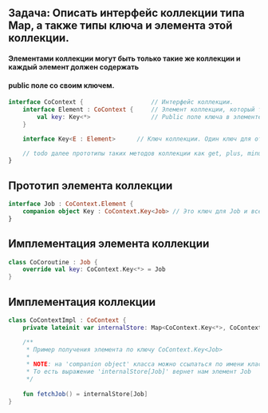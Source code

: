 ## Задача: Описать интерфейс коллекции типа Map, а также типы ключа и элемента этой коллекции.

#### Элементами коллекции могут быть только такие же коллекции и каждый элемент должен содержать
#### public поле со своим ключем.

```kotlin
interface CoContext {                   // Интерфейс коллекции.
    interface Element : CoContext {     // Элемент коллекции, который тоже коллекция.
        val key: Key<*>                 // Public поле ключа в элементе.
    }

    interface Key<E : Element>      // Ключ коллекции. Один ключ для отдельного ТИПА элемента.

    // todo далее прототипы таких методов коллекции как get, plus, minus и т.д.
}
```


## Прототип элемента коллекции

```kotlin
interface Job : CoContext.Element {
    companion object Key : CoContext.Key<Job> // Это ключ для Job и всех его подтипов (CoCoroutine)
}
```


## Имплементация элемента коллекции

```kotlin 
class CoCoroutine : Job {
    override val key: CoContext.Key<*> = Job
}
```


## Имплементация коллекции

```kotlin
class CoContextImpl : CoContext {
    private lateinit var internalStore: Map<CoContext.Key<*>, CoContext.Element>

    /**
     * Пример получения элемента по ключу CoContext.Key<Job>
     *     
     * NOTE: на 'companion object' класса можно ссылаться по имени класса.
     * То есть выражение 'internalStore[Job]' вернет нам элемент Job
     */
     
    fun fetchJob() = internalStore[Job]
}
```